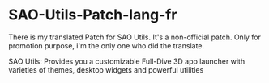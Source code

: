 # SAO-Utils-Patch-lang-fr
There is my translated Patch for SAO Utils.
It's a non-official patch.
Only for promotion purpose, i'm the only one who did the translate.


SAO Utils:
Provides you a customizable Full-Dive 3D app launcher with varieties of themes, desktop widgets and powerful utilities
